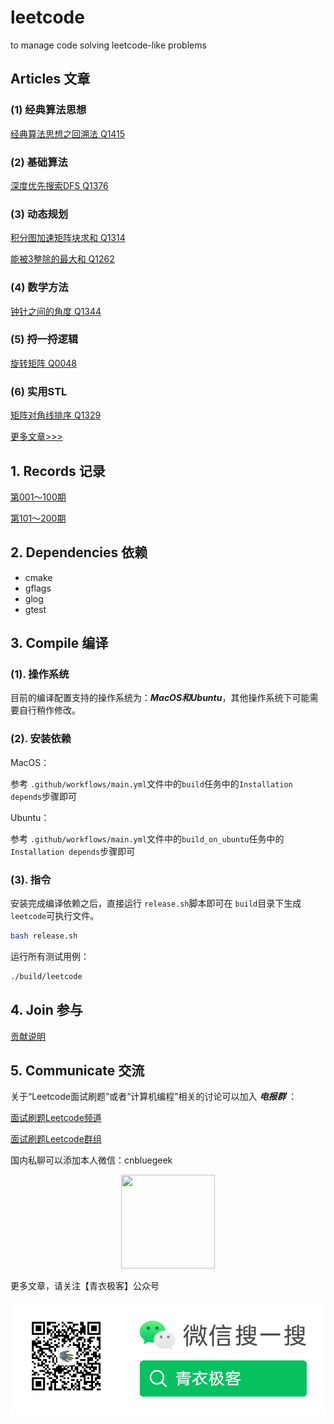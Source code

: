 # leetcode

to manage code solving leetcode-like problems

## Articles 文章

### (1) 经典算法思想

[经典算法思想之回溯法 Q1415](https://mp.weixin.qq.com/s/4nbyiJ8foXIkgj3n0ccorQ)

### (2) 基础算法

[深度优先搜索DFS Q1376](https://mp.weixin.qq.com/s/7VwPNVWNPJmPQgzSl0xQYA)

### (3) 动态规划

[积分图加速矩阵块求和 Q1314](https://mp.weixin.qq.com/s/tehqEiBslkFUdarZ5vVO1w)

[能被3整除的最大和 Q1262](https://mp.weixin.qq.com/s/FiSLqpGMY3b134QFsYDLLw)

### (4) 数学方法

[钟针之间的角度 Q1344](https://mp.weixin.qq.com/s/vJ2RFrewvWYcWr4jeDzKoQ)

### (5) 捋一捋逻辑

[旋转矩阵 Q0048](https://mp.weixin.qq.com/s/n_0FJkuX2N0_EPMHG3MBDw)

### (6) 实用STL

[矩阵对角线排序 Q1329](https://mp.weixin.qq.com/s/ddnzIpv7K07urg0F0SsrRA)

[更多文章>>>](https://cnbluegeek.github.io/archive/?tag=%E9%9D%A2%E8%AF%95%E5%88%B7%E9%A2%98)

## 1. Records 记录

[第001～100期](src/e001_100/README.md)

[第101～200期](src/e101_200/README.md)

## 2. Dependencies 依赖

* cmake
* gflags
* glog
* gtest

## 3. Compile 编译

### (1). 操作系统

目前的编译配置支持的操作系统为：***MacOS和Ubuntu***，其他操作系统下可能需要自行稍作修改。

### (2). 安装依赖

MacOS：

参考 `.github/workflows/main.yml`文件中的`build`任务中的`Installation depends`步骤即可

Ubuntu：

参考 `.github/workflows/main.yml`文件中的`build_on_ubuntu`任务中的`Installation depends`步骤即可

### (3). 指令

安装完成编译依赖之后，直接运行 `release.sh`脚本即可在 `build`目录下生成`leetcode`可执行文件。

```bash
bash release.sh
```

运行所有测试用例：

```bash
./build/leetcode
```

## 4. Join 参与

[贡献说明](CONTRIBUTING.md)

## 5. Communicate 交流

关于“Leetcode面试刷题”或者“计算机编程”相关的讨论可以加入 ***电报群*** ：

[面试刷题Leetcode频道](https://t.me/interview_leetcode_channel)

[面试刷题Leetcode群组](https://t.me/interview_leetcode)

国内私聊可以添加本人微信：cnbluegeek

<div style="text-align:center;width:100%;"><img width="150" height="150" src="images/cnbluegeek-qr.jpeg" /></div>

更多文章，请关注【青衣极客】公众号

![青衣极客](images/wechat_public.png)